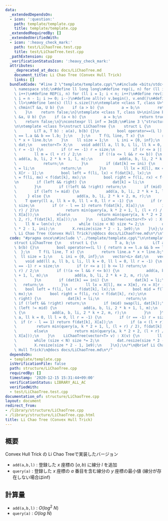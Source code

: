 ```yaml
---
data:
  _extendedDependsOn:
  - icon: ':question:'
    path: template/template.cpp
    title: template/template.cpp
  _extendedRequiredBy: []
  _extendedVerifiedWith:
  - icon: ':heavy_check_mark:'
    path: test/LiChaoTree.test.cpp
    title: test/LiChaoTree.test.cpp
  _pathExtension: cpp
  _verificationStatusIcon: ':heavy_check_mark:'
  attributes:
    _deprecated_at_docs: docs/LiChaoTree.md
    document_title: Li Chao Tree (Convex Hull Trick)
    links: []
  bundledCode: "#line 2 \"template/template.cpp\"\n#include <bits/stdc++.h>\nusing\
    \ namespace std;\n#define ll long long\n#define rep(i, n) for (ll i = 0; i < n;\
    \ i++)\n#define REP(i, n) for (ll i = 1; i < n; i++)\n#define rev(i, n) for (ll\
    \ i = n - 1; i >= 0; i--)\n#define all(v) v.begin(), v.end()\n#define P pair<ll,\
    \ ll>\n#define len(s) (ll) s.size()\n\ntemplate <class T, class U>\ninline bool\
    \ chmin(T &a, U b) {\n    if (a > b) {\n        a = b;\n        return true;\n\
    \    }\n    return false;\n}\ntemplate <class T, class U>\ninline bool chmax(T\
    \ &a, U b) {\n    if (a < b) {\n        a = b;\n        return true;\n    }\n\
    \    return false;\n}\nconstexpr ll inf = 3e18;\n#line 3 \"structure/LiChaoTree.cpp\"\
    \n\ntemplate <class T>\nstruct LiChaoTree {\n    struct L {\n        T a, b;\n\
    \        L(T a, T b) : a(a), b(b) {}\n        bool operator==(L l) { return a\
    \ == l.a && b == l.b; };\n    };\n    T f(L line, T x) {\n        return line.a\
    \ * x + line.b;\n    }\n    ll size = 1;\n    L ini = {0, inf};\n    vector<L>\
    \ dat;\n    vector<T> X;\n    void add(ll a, ll b, L li, ll k = 0, ll l = 0, ll\
    \ r = -1) {\n        if (r == -1) r = size;\n        if (r <= a || b <= l) return;\n\
    \        ll m = (l + r) / 2;\n        if (!(a <= l && r <= b)) {\n           \
    \ add(a, b, li, 2 * k + 1, l, m);\n            add(a, b, li, 2 * k + 2, m, r);\n\
    \            return;\n        }\n        if (dat[k] == ini) {\n            dat[k]\
    \ = li;\n            return;\n        }\n        ll lx = X[l], mx = X[m], rx =\
    \ X[r - 1];\n        bool left = f(li, lx) < f(dat[k], lx);\n        bool mid\
    \ = f(li, mx) < f(dat[k], mx);\n        bool right = f(li, rx) < f(dat[k], rx);\n\
    \n        if (left && right) {\n            dat[k] = li;\n            return;\n\
    \        }\n        if (!left && !right) return;\n        if (mid) swap(li, dat[k]);\n\
    \        if (left != mid) {\n            add(a, b, li, 2 * k + 1, l, m);\n   \
    \     } else {\n            add(a, b, li, 2 * k + 2, m, r);\n        }\n    }\n\
    \    T query(ll a, ll k = 0, ll l = 0, ll r = -1) {\n        if (r == -1) r =\
    \ size;\n        if (r - l == 1) return f(dat[k], X[a]);\n        if (a < (l +\
    \ r) / 2)\n            return min(query(a, k * 2 + 1, l, (l + r) / 2), f(dat[k],\
    \ X[a]));\n        else\n            return min(query(a, k * 2 + 2, (l + r) /\
    \ 2, r), f(dat[k], X[a]));\n    }\n    LiChaoTree(vector<T> v) : X(v) {\n    \
    \    ll N = len(v);\n        while (size < N) size *= 2;\n        dat.resize(size\
    \ * 2 - 1, ini);\n        X.resize(size * 2 - 1, 1e9);\n    }\n};\n/*\n@brief\
    \ Li Chao Tree (Convex Hull Trick)\n@docs docs/LiChaoTree.md\n*/\n"
  code: "#pragma once\n#include \"../template/template.cpp\"\n\ntemplate <class T>\n\
    struct LiChaoTree {\n    struct L {\n        T a, b;\n        L(T a, T b) : a(a),\
    \ b(b) {}\n        bool operator==(L l) { return a == l.a && b == l.b; };\n  \
    \  };\n    T f(L line, T x) {\n        return line.a * x + line.b;\n    }\n  \
    \  ll size = 1;\n    L ini = {0, inf};\n    vector<L> dat;\n    vector<T> X;\n\
    \    void add(ll a, ll b, L li, ll k = 0, ll l = 0, ll r = -1) {\n        if (r\
    \ == -1) r = size;\n        if (r <= a || b <= l) return;\n        ll m = (l +\
    \ r) / 2;\n        if (!(a <= l && r <= b)) {\n            add(a, b, li, 2 * k\
    \ + 1, l, m);\n            add(a, b, li, 2 * k + 2, m, r);\n            return;\n\
    \        }\n        if (dat[k] == ini) {\n            dat[k] = li;\n         \
    \   return;\n        }\n        ll lx = X[l], mx = X[m], rx = X[r - 1];\n    \
    \    bool left = f(li, lx) < f(dat[k], lx);\n        bool mid = f(li, mx) < f(dat[k],\
    \ mx);\n        bool right = f(li, rx) < f(dat[k], rx);\n\n        if (left &&\
    \ right) {\n            dat[k] = li;\n            return;\n        }\n       \
    \ if (!left && !right) return;\n        if (mid) swap(li, dat[k]);\n        if\
    \ (left != mid) {\n            add(a, b, li, 2 * k + 1, l, m);\n        } else\
    \ {\n            add(a, b, li, 2 * k + 2, m, r);\n        }\n    }\n    T query(ll\
    \ a, ll k = 0, ll l = 0, ll r = -1) {\n        if (r == -1) r = size;\n      \
    \  if (r - l == 1) return f(dat[k], X[a]);\n        if (a < (l + r) / 2)\n   \
    \         return min(query(a, k * 2 + 1, l, (l + r) / 2), f(dat[k], X[a]));\n\
    \        else\n            return min(query(a, k * 2 + 2, (l + r) / 2, r), f(dat[k],\
    \ X[a]));\n    }\n    LiChaoTree(vector<T> v) : X(v) {\n        ll N = len(v);\n\
    \        while (size < N) size *= 2;\n        dat.resize(size * 2 - 1, ini);\n\
    \        X.resize(size * 2 - 1, 1e9);\n    }\n};\n/*\n@brief Li Chao Tree (Convex\
    \ Hull Trick)\n@docs docs/LiChaoTree.md\n*/"
  dependsOn:
  - template/template.cpp
  isVerificationFile: false
  path: structure/LiChaoTree.cpp
  requiredBy: []
  timestamp: '2020-12-15 15:31:44+09:00'
  verificationStatus: LIBRARY_ALL_AC
  verifiedWith:
  - test/LiChaoTree.test.cpp
documentation_of: structure/LiChaoTree.cpp
layout: document
redirect_from:
- /library/structure/LiChaoTree.cpp
- /library/structure/LiChaoTree.cpp.html
title: Li Chao Tree (Convex Hull Trick)
---
```

## 概要

Convex Hull Trick の Li Chao Treeで実装したバージョン

- ```add(a,b,l)``` : 登録した $x$ 座標の $[a,b)$ に線分 $l$ を追加
- ```query(a)``` : 登録した $x$ 座標の $a$ 番目を含む線分の $y$ 座標の最小値 (線分が存在しない場合はinf)

## 計算量

- ```add(a,b,l)``` : $O(log^2\ N)$
- ```query(a)``` : $O(log\ N)$